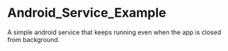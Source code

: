 # Android_Service_Example
A simple android service that keeps running even when the app is closed from background.

